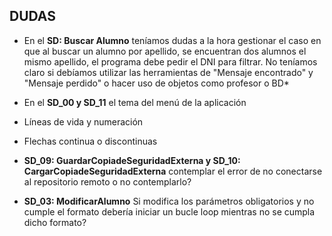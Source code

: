 ## DUDAS

* En el **SD: Buscar Alumno** teníamos dudas a la hora gestionar el caso en que al buscar un alumno por apellido, se encuentran dos alumnos el mismo apellido, el programa debe pedir el DNI para filtrar. No teníamos claro si debíamos utilizar las herramientas de "Mensaje encontrado" y "Mensaje perdido" o hacer uso de objetos como profesor o BD*

* En el **SD_00 y SD_11** el tema del menú de la aplicación 
* Líneas de vida y numeración
* Flechas continua o discontinuas
* **SD_09: GuardarCopiadeSeguridadExterna y SD_10: CargarCopiadeSeguridadExterna** contemplar el error de no conectarse al repositorio remoto o no contemplarlo?
* **SD_03: ModificarAlumno** Si modifica los parámetros obligatorios y no cumple el formato debería iniciar un bucle loop mientras no se cumpla dicho formato?

